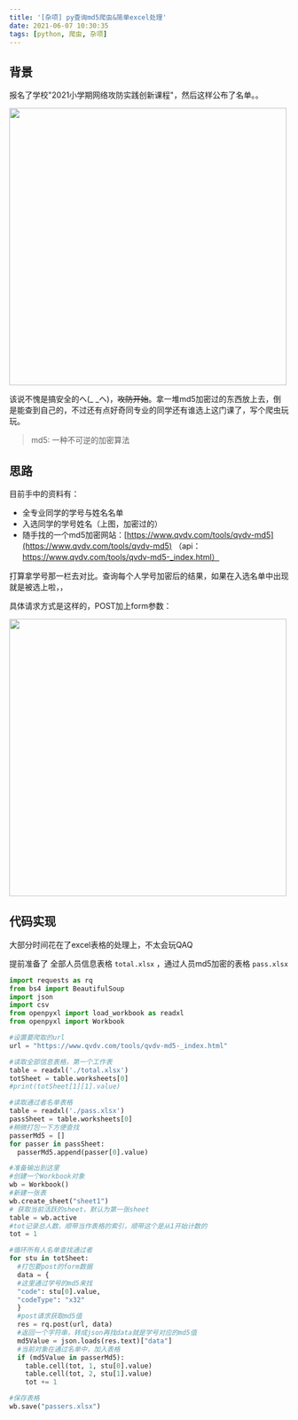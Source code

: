 ```yaml
---
title: '[杂项] py查询md5爬虫&简单excel处理'
date: 2021-06-07 10:30:35
tags: [python, 爬虫, 杂项]
---
```


## 背景

报名了学校"2021小学期网络攻防实践创新课程"，然后这样公布了名单。。

<img src="https://z3.ax1x.com/2021/06/07/2dyBz6.png" width="500px">

该说不愧是搞安全的ヘ(_ _ヘ)，~~攻防开始~~。拿一堆md5加密过的东西放上去，倒是能查到自己的，不过还有点好奇同专业的同学还有谁选上这门课了，写个爬虫玩玩。

> md5: 一种不可逆的加密算法

## 思路

目前手中的资料有：

* 全专业同学的学号与姓名名单
* 入选同学的学号姓名（上图，加密过的）
* 随手找的一个md5加密网站：[https://www.qvdv.com/tools/qvdv-md5](https://www.qvdv.com/tools/qvdv-md5)  （api：https://www.qvdv.com/tools/qvdv-md5-_index.html）

打算拿学号那一栏去对比。查询每个人学号加密后的结果，如果在入选名单中出现就是被选上啦，，

具体请求方式是这样的，POST加上form参数：

<img src="https://z3.ax1x.com/2021/06/07/2dgdij.png" width="500px">

## 代码实现

大部分时间花在了excel表格的处理上，不太会玩QAQ

提前准备了 全部人员信息表格 `total.xlsx` ，通过人员md5加密的表格 `pass.xlsx`

```python
import requests as rq
from bs4 import BeautifulSoup
import json
import csv
from openpyxl import load_workbook as readxl
from openpyxl import Workbook

#设置要爬取的url
url = "https://www.qvdv.com/tools/qvdv-md5-_index.html"

#读取全部信息表格，第一个工作表
table = readxl('./total.xlsx')
totSheet = table.worksheets[0]
#print(totSheet[1][1].value)

#读取通过者名单表格
table = readxl('./pass.xlsx')
passSheet = table.worksheets[0]
#稍微打包一下方便查找
passerMd5 = []
for passer in passSheet:
  passerMd5.append(passer[0].value)

#准备输出到这里
#创建一个Workbook对象
wb = Workbook()
#新建一张表
wb.create_sheet("sheet1") 
# 获取当前活跃的sheet，默认为第一张sheet
table = wb.active
#tot记录总人数，顺带当作表格的索引，顺带这个是从1开始计数的
tot = 1

#循环所有人名单查找通过者
for stu in totSheet:
  #打包要post的form数据
  data = {
  #这里通过学号的md5来找
  "code": stu[0].value,
  "codeType": "x32"
  }
  #post请求获取md5值
  res = rq.post(url, data)
  #返回一个字符串，转成json再找data就是学号对应的md5值
  md5Value = json.loads(res.text)["data"]
  #当前对象在通过名单中，加入表格
  if (md5Value in passerMd5):
    table.cell(tot, 1, stu[0].value)
    table.cell(tot, 2, stu[1].value)
    tot += 1

#保存表格
wb.save("passers.xlsx")
```

